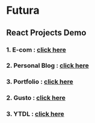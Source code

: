 # Futura



## React Projects Demo
### 1. E-com : <a href="https://e-com-meek-tartufo-90018b.netlify.app/">click here</a>
### 2. Personal Blog : <a href="https://personal-blog-keen-cat-116254.netlify.app/">click here</a>
### 3. Portfolio : <a href="https://portfolio-aesthetic-kitten-092748.netlify.app/">click here</a>

### 2. Gusto : <a href="https://bit.ly/47BwEP0">click here</a>
### 3. YTDL : <a href="https://coruscating-kataifi-c357ca.netlify.app">click here</a>





